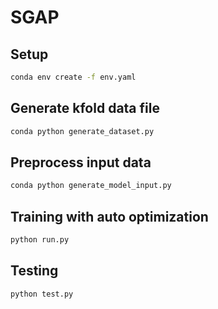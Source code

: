# SGAP

## Setup

```bash
conda env create -f env.yaml
```

## Generate kfold data file
```bash
conda python generate_dataset.py
```

## Preprocess input data
```bash
conda python generate_model_input.py
```

## Training with auto optimization

```bash
python run.py
```

## Testing

```bash
python test.py
```